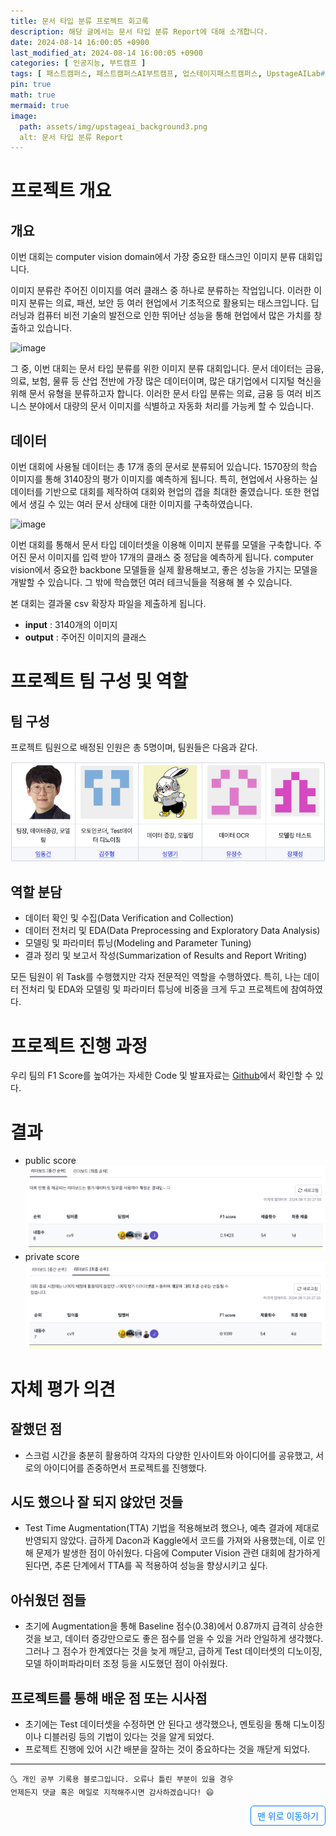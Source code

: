 ```yaml
---
title: 문서 타입 분류 프로젝트 회고록
description: 해당 글에서는 문서 타입 분류 Report에 대해 소개합니다.
date: 2024-08-14 16:00:05 +0900
last_modified_at: 2024-08-14 16:00:05 +0900
categories: [ 인공지능, 부트캠프 ]
tags: [ 패스트캠퍼스, 패스트캠퍼스AI부트캠프, 업스테이지패스트캠퍼스, UpstageAILab#국비지원, 패스트캠퍼스업스테이지에이아이랩, 패스트캠퍼스업스테이지부트캠프 ]
pin: true
math: true
mermaid: true
image:
  path: assets/img/upstageai_background3.png
  alt: 문서 타입 분류 Report
---
```


# 프로젝트 개요
## 개요
이번 대회는 computer vision domain에서 가장 중요한 태스크인 이미지 분류 대회입니다.

이미지 분류란 주어진 이미지를 여러 클래스 중 하나로 분류하는 작업입니다. 이러한 이미지 분류는 의료, 패션, 보안 등 여러 현업에서 기초적으로 활용되는 태스크입니다. 딥러닝과 컴퓨터 비전 기술의 발전으로 인한 뛰어난 성능을 통해 현업에서 많은 가치를 창출하고 있습니다.

![image](https://github.com/UpstageAILab/upstage-cv-classification-cv2/assets/76687996/f35917ed-effd-4c5d-8f79-10fe1718bcc7)
  
그 중, 이번 대회는 문서 타입 분류를 위한 이미지 분류 대회입니다. 문서 데이터는 금융, 의료, 보험, 물류 등 산업 전반에 가장 많은 데이터이며, 많은 대기업에서 디지털 혁신을 위해 문서 유형을 분류하고자 합니다. 이러한 문서 타입 분류는 의료, 금융 등 여러 비즈니스 분야에서 대량의 문서 이미지를 식별하고 자동화 처리를 가능케 할 수 있습니다.

## 데이터
이번 대회에 사용될 데이터는 총 17개 종의 문서로 분류되어 있습니다. 1570장의 학습 이미지를 통해 3140장의 평가 이미지를 예측하게 됩니다. 특히, 현업에서 사용하는 실 데이터를 기반으로 대회를 제작하여 대회와 현업의 갭을 최대한 줄였습니다. 또한 현업에서 생길 수 있는 여러 문서 상태에 대한 이미지를 구축하였습니다.

![image](https://github.com/UpstageAILab/upstage-cv-classification-cv2/assets/76687996/e69229b9-b3c1-443b-a5c2-2ce499667c89)

이번 대회를 통해서 문서 타입 데이터셋을 이용해 이미지 분류를 모델을 구축합니다. 주어진 문서 이미지를 입력 받아 17개의 클래스 중 정답을 예측하게 됩니다. computer vision에서 중요한 backbone 모델들을 실제 활용해보고, 좋은 성능을 가지는 모델을 개발할 수 있습니다. 그 밖에 학습했던 여러 테크닉들을 적용해 볼 수 있습니다.

본 대회는 결과물 csv 확장자 파일을 제출하게 됩니다.
-   **input** : 3140개의 이미지
-   **output** : 주어진 이미지의 클래스


# 프로젝트 팀 구성 및 역할
## 팀 구성
프로젝트 팀원으로 배정된 인원은 총 5명이며, 팀원들은 다음과 같다.

![cv9-team](assets/img/cv9-team.png)

## 역할 분담
- 데이터 확인 및 수집(Data Verification and Collection)
- 데이터 전처리 및 EDA(Data Preprocessing and Exploratory Data Analysis)
- 모델링 및 파라미터 튜닝(Modeling and Parameter Tuning)
- 결과 정리 및 보고서 작성(Summarization of Results and Report Writing)

모든 팀원이 위 Task를 수행했지만 각자 전문적인 역할을 수행하였다. 특히, 나는 데이터 전처리 및 EDA와 모델링 및 파라미터 튜닝에 비중을 크게 두고 프로젝트에 참여하였다.

# 프로젝트 진행 과정
우리 팀의 F1 Score를 높여가는 자세한 Code 및 발표자료는 [Github](https://github.com/UpstageAILab3/upstage-cv-classification-cv9-pub)에서 확인할 수 있다. 

# 결과
- public score
![image](https://raw.githubusercontent.com/SUNGMYEONGGI/image/main/Public%20Score.png)
- private score
![image](https://raw.githubusercontent.com/SUNGMYEONGGI/image/main/Private%20Score.png)

# 자체 평가 의견
## 잘했던 점
- 스크럼 시간을 충분히 활용하여 각자의 다양한 인사이트와 아이디어를 공유했고, 서로의 아이디어를 존중하면서 프로젝트를 진행했다.

## 시도 했으나 잘 되지 않았던 것들
- Test Time Augmentation(TTA) 기법을 적용해보려 했으나, 예측 결과에 제대로 반영되지 않았다. 급하게 Dacon과 Kaggle에서 코드를 가져와 사용했는데, 이로 인해 문제가 발생한 점이 아쉬웠다. 다음에 Computer Vision 관련 대회에 참가하게 된다면, 추론 단계에서 TTA를 꼭 적용하여 성능을 향상시키고 싶다.

## 아쉬웠던 점들
- 초기에 Augmentation을 통해 Baseline 점수(0.38)에서 0.87까지 급격히 상승한 것을 보고, 데이터 증강만으로도 좋은 점수를 얻을 수 있을 거라 안일하게 생각했다. 그러나 그 점수가 한계였다는 것을 늦게 깨닫고, 급하게 Test 데이터셋의 디노이징, 모델 하이퍼파라미터 조정 등을 시도했던 점이 아쉬웠다.

## 프로젝트를 통해 배운 점 또는 시사점
- 초기에는 Test 데이터셋을 수정하면 안 된다고 생각했으나, 멘토링을 통해 디노이징이나 디블러링 등의 기법이 있다는 것을 알게 되었다.
- 프로젝트 진행에 있어 시간 배분을 잘하는 것이 중요하다는 것을 깨닫게 되었다.

***
    🌜 개인 공부 기록용 블로그입니다. 오류나 틀린 부분이 있을 경우
    언제든지 댓글 혹은 메일로 지적해주시면 감사하겠습니다! 😄


<a href="#" style="display: inline-block; padding: 5px 10px; color: #007bff; text-decoration: none; border: 0.5px solid #007bff; border-radius: 5px; float: right;">맨 위로 이동하기</a>